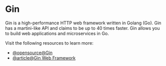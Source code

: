 # Gin

Gin is a high-performance HTTP web framework written in Golang (Go). Gin has a martini-like API and claims to be up to 40 times faster. Gin allows you to build web applications and microservices in Go.

Visit the following resources to learn more:

- [@opensource@Gin](https://github.com/gin-gonic/gin)
- [@article@Gin Web Framework](https://pkg.go.dev/github.com/gin-gonic/gin)
